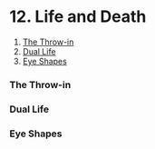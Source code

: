 # 12. Life and Death

1. [The Throw-in](12.-life-and-death.md#the-throw-in)
2. [Dual Life](12.-life-and-death.md#dual-life)
3. [Eye Shapes](12.-life-and-death.md#eye-shapes)

### The Throw-in

### Dual Life

### Eye Shapes

